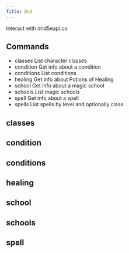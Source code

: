 ```yaml
---
Title: Dnd
---
```


Interact with dnd5eapi.co
​
## Commands
- classes List character classes
- condition Get info about a condition
- conditions List conditions
- healing Get info about Potions of Healing
- school Get info about a magic school
- schools List magic schools
- spell Get info about a spell
- spells List spells by level and optionally class

## classes
## condition
## conditions
## healing
## school
## schools
## spell